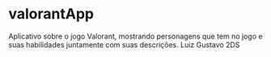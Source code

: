 # valorantApp
Aplicativo sobre o jogo Valorant, mostrando personagens que tem no jogo e suas habilidades juntamente com suas descrições. Luiz Gustavo 2DS
